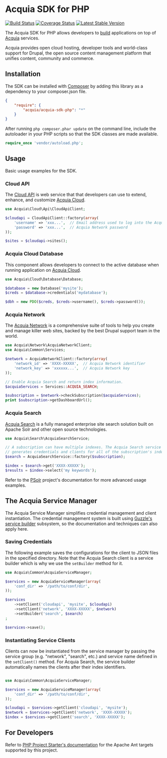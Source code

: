 # Acquia SDK for PHP

[![Build Status](https://travis-ci.org/acquia/acquia-sdk-php.png?branch=master)](https://travis-ci.org/acquia/acquia-sdk-php)
[![Coverage Status](https://coveralls.io/repos/acquia/acquia-sdk-php/badge.png?branch=master)](https://coveralls.io/r/acquia/acquia-sdk-php?branch=master)
[![Latest Stable Version](https://poser.pugx.org/acquia/acquia-sdk-php/v/stable.png)](https://packagist.org/packages/acquia/acquia-sdk-php)

The Acquia SDK for PHP allows developers to [build](https://www.youtube.com/watch?v=8wDSj18sXbg)
applications on top of [Acquia](https://www.acquia.com/) services.

Acquia provides open cloud hosting, developer tools and world-class support for
Drupal, the open source content management platform that unifies content,
community and commerce.

## Installation

The SDK can be installed with [Composer](http://getcomposer.org) by adding this
library as a dependency to your composer.json file.

```json
{
    "require": {
        "acquia/acquia-sdk-php": "*"
    }
}
```

After running `php composer.phar update` on the command line, include the
autoloader in your PHP scripts so that the SDK classes are made available.

```php
require_once 'vendor/autoload.php';
```

## Usage

Basic usage examples for the SDK.

### Cloud API

The [Cloud API](https://docs.acquia.com/cloud/api) is web service that that
developers can use to extend, enhance, and customize
[Acquia Cloud](https://www.acquia.com/products-services/acquia-cloud).

```php
use Acquia\Cloud\Api\CloudApiClient;

$cloudapi = CloudApiClient::factory(array(
    'username' => 'xxx...',  // Email address used to log into the Acquia Network
    'password' => 'xxx...',  // Acquia Network password
));

$sites = $cloudapi->sites();
```

### Acquia Cloud Database

This component allows developers to connect to the active database when running
application on [Acquia Cloud](https://www.acquia.com/products-services/acquia-cloud).

```php
use Acquia\Cloud\Database\Database;

$database = new Database('mysite');
$creds = $database->credentials('mydatabase');

$dbh = new PDO($creds, $creds->username(), $creds->password());

```

### Acquia Network

The [Acquia Network](https://www.acquia.com/products-services/drupal-support-and-cloud-services)
is a comprehensive suite of tools to help you create and manage killer web
sites, backed by the best Drupal support team in the world.

```php
use Acquia\Network\AcquiaNetworkClient;
use Acquia\Common\Services;

$network = AcquiaNetworkClient::factory(array(
    'network_id' => 'XXXX-XXXXX',  // Acquia Network identifier
    'network_key' => 'xxxxxx...',  // Acquia Network key
));

// Enable Acquia Search and return index information.
$acquiaServices = Services::ACQUIA_SEARCH;

$subscription = $network->checkSubscription($acquiaServices);
print $subscription->getDashboardUrl();
```

### Acquia Search

[Acquia Search](https://www.acquia.com/products-services/acquia-network/cloud-services/acquia-search)
is a fully managed enterprise site search solution built on Apache Solr and
other open source technologies.

```php
use Acquia\Search\AcquiaSearchService;

// A subscription can have multiple indexes. The Acquia Search service builder
// generates credentials and clients for all of the subscription's indexes.
$search = AcquiaSearchService::factory($subscription);

$index = $search->get('XXXX-XXXXX');
$results = $index->select('my keywords');
```

Refer to the [PSolr](https://github.com/cpliakas/psolr) project's documentation
for more advanced usage examples.

## The Acquia Service Manager

The Acquia Service Manager simplifies credential management and client
instantiation. The credential management system is built using
[Guzzle's service builder](http://docs.guzzlephp.org/en/latest/webservice-client/using-the-service-builder.html)
subsystem, so the documentation and techniques can also apply here.

### Saving Credentials

The following example saves the configurations for the client to JSON files in
the specified directory. Note that the Acquia Search client is a service
builder which is why we use the `setBuilder` method for it.

```php
use Acquia\Common\AcquiaServiceManager;

$services = new AcquiaServiceManager(array(
    'conf_dir' => '/path/to/conf/dir',
));

$services
    ->setClient('cloudapi', 'mysite', $cloudapi)
    ->setClient('network', 'XXXX-XXXXX', $network)
    ->setBuilder('search', $search)
;

$services->save();
```

### Instantiating Service Clients

Clients can now be instantiated from the service manager by passing the service
group (e.g. "network", "search", etc.) and service name defined in the
`setClient()` method. For Acquia Search, the service builder automatically
names the clients after their index identifiers.

```php

use Acquia\Common\AcquiaServiceManager;

$services = new AcquiaServiceManager(array(
    'conf_dir' => '/path/to/conf/dir',
));

$cloudapi = $services->getClient('cloudapi', 'mysite');
$network = $services->getClient('network', 'XXXX-XXXXX');
$index = $services->getClient('search', 'XXXX-XXXXX');

```

## For Developers

Refer to [PHP Project Starter's documentation](https://github.com/cpliakas/php-project-starter#using-apache-ant)
for the Apache Ant targets supported by this project.

